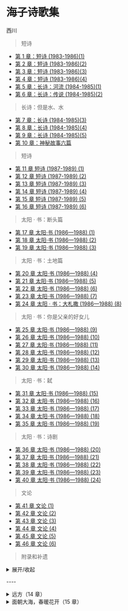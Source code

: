 <link href="../../css/style.css" rel="stylesheet" type="text/css" />

# 海子诗歌集
<span class="r">西川

<div class="dir">

> 短诗

- [第 1 章：短诗 (1983-1986)(1)](海子诗歌集/1.md)
- [第 2 章：短诗 (1983-1986)(2)](海子诗歌集/2.md)
- [第 3 章：短诗 (1983-1986)(3)](海子诗歌集/3.md)
- [第 4 章：短诗 (1983-1986)(4)](海子诗歌集/4.md)
- [第 5 章：长诗：河流 (1984-1985)(1)](海子诗歌集/5.md)
- [第 6 章：长诗：传说 (1984-1985)(2)](海子诗歌集/6.md)

>  长诗：但是水、水
- [第 7 章：长诗 (1984-1985)(3)](海子诗歌集/7.md)
- [第 8 章：长诗 (1984-1985)(4)](海子诗歌集/8.md)
- [第 9 章：长诗 (1984-1985)(5)](海子诗歌集/9.md)
- [第 10 章：神秘故事六篇](海子诗歌集/10.md)

> 短诗

- [第 11 章 短诗 (1987-1989) (1)](海子诗歌集/11.md)
- [第 12 章 短诗 (1987-1989) (2)](海子诗歌集/12.md)
- [第 13 章 短诗 (1987-1989) (3)](海子诗歌集/13.md)
- [第 14 章 短诗 (1987-1989) (4)](海子诗歌集/14.md)
- [第 15 章 短诗 (1987-1989) (5)](海子诗歌集/15.md)
- [第 16 章 短诗 (1987-1989) (6)](海子诗歌集/16.md)

> 太阳 · 书：断头篇

- [第 17 章 太阳·书 (1986—1988) (1)](海子诗歌集/17.md)
- [第 18 章 太阳·书 (1986—1988) (2)](海子诗歌集/18.md)
- [第 19 章 太阳·书 (1986—1988) (3)](海子诗歌集/19.md)

> 太阳 · 书：土地篇

- [第 20 章 太阳·书 (1986—1988) (4)](海子诗歌集/20.md)
- [第 21 章 太阳·书 (1986—1988) (5)](海子诗歌集/21.md)
- [第 22 章 太阳·书 (1986—1988) (6)](海子诗歌集/22.md)
- [第 23 章 太阳·书 (1986—1988) (7)](海子诗歌集/23.md)
- [第 24 章 太阳 · 书：大札撒 (1986—1988) (8)](海子诗歌集/24.md)

> 太阳 · 书：你是父亲的好女儿

- [第 25 章 太阳·书 (1986—1988) (9)](海子诗歌集/25.md)
- [第 26 章 太阳·书 (1986—1988) (10)](海子诗歌集/26.md)
- [第 27 章 太阳·书 (1986—1988) (11)](海子诗歌集/27.md)
- [第 28 章 太阳·书 (1986—1988) (12)](海子诗歌集/28.md)
- [第 29 章 太阳·书 (1986—1988) (13)](海子诗歌集/29.md)
- [第 30 章 太阳·书 (1986—1988) (14)](海子诗歌集/30.md)

> 太阳 · 书：弑

- [第 31 章 太阳·书 (1986—1988) (15)](海子诗歌集/31.md)
- [第 32 章 太阳·书 (1986—1988) (16)](海子诗歌集/32.md)
- [第 33 章 太阳·书 (1986—1988) (17)](海子诗歌集/33.md)
- [第 34 章 太阳·书 (1986—1988) (18)](海子诗歌集/34.md)
- [第 35 章 太阳·书 (1986—1988) (19)](海子诗歌集/35.md)

> 太阳 · 书：诗剧

- [第 36 章 太阳·书 (1986—1988) (20)](海子诗歌集/36.md)
- [第 37 章 太阳·书 (1986—1988) (21)](海子诗歌集/37.md)
- [第 38 章 太阳·书 (1986—1988) (22)](海子诗歌集/38.md)
- [第 39 章 太阳·书 (1986—1988) (23)](海子诗歌集/39.md)
- [第 40 章 太阳·书 (1986—1988) (24)](海子诗歌集/40.md)

> 文论

- [第 41 章 文论 (1)](海子诗歌集/41.md)
- [第 42 章 文论 (2)](海子诗歌集/42.md)
- [第 43 章 文论 (3)](海子诗歌集/43.md)
- [第 44 章 文论 (4)](海子诗歌集/44.md)
- [第 45 章 文论 (5)](海子诗歌集/45.md)
- [第 46 章 文论 (6)](海子诗歌集/46.md)

> 附录和补遗

<details markdown='1'><summary>展开/收起</summary>

- [第 47 章 补遗 (1)](海子诗歌集/47.md)
- [第 48 章 补遗 (2)](海子诗歌集/48.md)
- [第 49 章 补遗 (3)](海子诗歌集/49.md)
- [第 50 章 补遗 (4)](海子诗歌集/50.md)
- [第 51 章 补遗 (5)](海子诗歌集/51.md)
- [第 52 章 补遗 (6)](海子诗歌集/52.md)

</details>
</div>

<span class="m"> ----

<details markdown='1'><summary>
远方（14 章）
</summary>

<div class="poetry">

远方除了遥远一无所有<br />
遥远的青稞地<br />
除了青稞一无所有<br />
更远的地方更加孤独<br />
远方啊除了遥远一无所有<br />
这时石头<br />
飞到我身边<br />
石头长出血<br />
石头长出七姐妹<br />
站在一片荒芜的草原上<br />
那时我在远方<br />
那时我自由而贫穷<br />
这些不能触摸的姐妹<br />
这些不能触摸的血<br />
这些不能触摸的远方的幸福<br />
远方的幸福是多少痛苦<br />

<span class="r">1988.8.19萨迦夜，21拉萨<br />

</div>
</details>

<details markdown='1'>
<summary>
面朝大海，春暖花开（15 章）
</summary>

<div class="poetry">

从明天起，做一个幸福的人<br />
喂马，劈柴，周游世界<br />
从明天起，关心粮食和蔬菜<br />
我有一所房子，面朝大海，春暖花开<br />
从明天起，和每一个亲人通信<br />
告诉他们我的幸福<br />
那幸福的闪电告诉我的<br />
我将告诉每一个人<br />
给每一条河每一座山取一个温暖的名字<br />
陌生人，我也为你祝福<br />
愿你有一个灿烂的前程<br />
愿你有情人终成眷属<br />
愿你在尘世获得幸福<br />
我只愿面朝大海，春暖花开<br />

<span class="r">1989.1.13<br />

</details>
